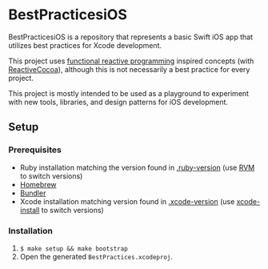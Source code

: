 # BestPracticesiOS

BestPracticesiOS is a repository that represents a basic Swift iOS app that utilizes best practices for Xcode development.

This project uses [functional reactive programming](https://en.wikipedia.org/wiki/Functional_reactive_programming) inspired concepts (with [ReactiveCocoa](https://github.com/ReactiveCocoa/ReactiveCocoa)), although this is not necessarily a best practice for every project.

This project is mostly intended to be used as a playground to experiment with new tools, libraries, and design patterns for iOS development.

## Setup

### Prerequisites

- Ruby installation matching the version found in [.ruby-version](.ruby-version) (use [RVM](https://rvm.io/rvm/basics) to switch versions)
- [Homebrew](https://brew.sh)
- [Bundler](https://bundler.io)
- Xcode installation matching version found in [.xcode-version](.xcode-version) (use [xcode-install](https://github.com/KrauseFx/xcode-install) to switch versions)

### Installation

1. `$ make setup && make bootstrap`
2. Open the generated `BestPractices.xcodeproj`.
